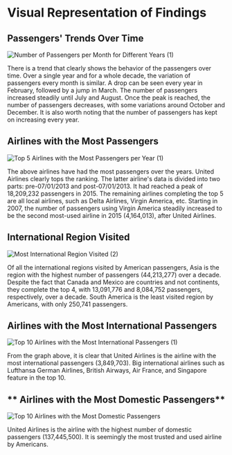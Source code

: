 # **Visual Representation of Findings**


## **Passengers' Trends Over Time**

![Number of Passengers per Month for Different Years (1)](https://github.com/EdwinKhoury/Air-Traffic-Project/assets/146214280/74558ae0-d7f3-4240-9570-57c64c4d12b1)

There is a trend that clearly shows the behavior of the passengers over time. Over a single year and for a whole decade, the variation of passengers every month is similar. A drop can be seen every year in February, followed by a jump in March. The number of passengers increased steadily until July and August. Once the peak is reached, the number of passengers decreases, with some variations around October and December. It is also worth noting that the number of passengers has kept on increasing every year.


## **Airlines with the Most Passengers**

![Top 5 Airlines with the Most Passengers per Year (1)](https://github.com/EdwinKhoury/Air-Traffic-Project/assets/146214280/d81b6f2f-3b70-45ed-b6cd-ba98ea1176ec)

The above airlines have had the most passengers over the years. United Airlines clearly tops the ranking. The latter airline's data is divided into two parts: pre-07/01/2013 and post-07/01/2013. It had reached a peak of 18,209,232 passengers in 2015. The remaining airlines completing the top 5 are all local airlines, such as Delta Airlines, Virgin America, etc. Starting in 2007, the number of passengers using Virgin America steadily increased to be the second most-used airline in 2015 (4,164,013), after United Airlines.


## **International Region Visited**

![Most International Region Visited (2)](https://github.com/EdwinKhoury/Air-Traffic-Project/assets/146214280/606c8986-ba19-4add-8396-e70135c6b953)

Of all the international regions visited by American passengers, Asia is the region with the highest number of passengers (44,213,277) over a decade. Despite the fact that Canada and Mexico are countries and not continents, they complete the top 4, with 
13,091,776 and 8,084,752 passengers, respectively, over a decade. South America is the least visited region by Americans, with only 250,741 passengers.


## **Airlines with the Most International Passengers**

![Top 10 Airlines with the Most International Passengers (1)](https://github.com/EdwinKhoury/Air-Traffic-Project/assets/146214280/914b9dac-5070-41d8-aee7-ecb6b2ed01bd)

From the graph above, it is clear that United Airlines is the airline with the most international passengers (3,849,703). Big international airlines such as Lufthansa German Airlines, British Airways, Air France, and Singapore feature in the top 10.


## ** Airlines with the Most Domestic Passengers**

![Top 10 Airlines with the Most Domestic Passengers](https://github.com/EdwinKhoury/Air-Traffic-Project/assets/146214280/0b25cb98-1f37-4d2b-82a0-6008d9adf28a)

United Airlines is the airline with the highest number of domestic passengers (137,445,500). It is seemingly the most trusted and used airline by Americans.

##
